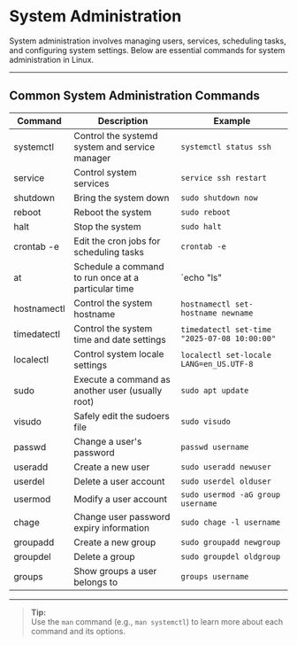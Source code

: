 # System Administration

System administration involves managing users, services, scheduling tasks, and configuring system settings. Below are essential commands for system administration in Linux.

---

## Common System Administration Commands

| Command         | Description                                         | Example                                 |
|-----------------|-----------------------------------------------------|-----------------------------------------|
| systemctl       | Control the systemd system and service manager      | `systemctl status ssh`                  |
| service         | Control system services                             | `service ssh restart`                   |
| shutdown        | Bring the system down                               | `sudo shutdown now`                     |
| reboot          | Reboot the system                                   | `sudo reboot`                           |
| halt            | Stop the system                                     | `sudo halt`                             |
| crontab -e      | Edit the cron jobs for scheduling tasks             | `crontab -e`                            |
| at              | Schedule a command to run once at a particular time | `echo "ls" | at 09:00`                  |
| hostnamectl     | Control the system hostname                         | `hostnamectl set-hostname newname`      |
| timedatectl     | Control the system time and date settings           | `timedatectl set-time "2025-07-08 10:00:00"` |
| localectl       | Control system locale settings                      | `localectl set-locale LANG=en_US.UTF-8` |
| sudo            | Execute a command as another user (usually root)    | `sudo apt update`                       |
| visudo          | Safely edit the sudoers file                        | `sudo visudo`                           |
| passwd          | Change a user's password                            | `passwd username`                       |
| useradd         | Create a new user                                   | `sudo useradd newuser`                  |
| userdel         | Delete a user account                               | `sudo userdel olduser`                  |
| usermod         | Modify a user account                               | `sudo usermod -aG group username`       |
| chage           | Change user password expiry information             | `sudo chage -l username`                |
| groupadd        | Create a new group                                  | `sudo groupadd newgroup`                |
| groupdel        | Delete a group                                      | `sudo groupdel oldgroup`                |
| groups          | Show groups a user belongs to                       | `groups username`                       |

---

> **Tip:**  
> Use the `man` command (e.g., `man systemctl`) to learn more about each command and its options.